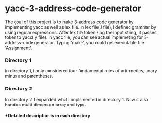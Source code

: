 # yacc-3-address-code-generator
The goal of this project is to make 3-address-code generator by implementing yacc as well as lex file. In lex file(.l file), I defined grammar by using regular expressions. After lex file tokenizing the input string, it passes token to yacc(.y file). In yacc file, you can see actual implemeting for 3-address-code generator. Typing 'make', you could get executable file 'Assignment'.


### Directory 1
In directory 1, I only considered four fundamental rules of arithmetics, unary minus and parentheses.


### Directory 2
In directory 2, I expanded what I implemented in directory 1. Now it also handles multi-dimension array and type.


#### *Detailed description is in each directory
